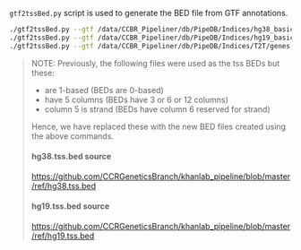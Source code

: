 `gtf2tssBed.py` script is used to generate the BED file from GTF annotations.
```bash
./gtf2tssBed.py --gtf /data/CCBR_Pipeliner/db/PipeDB/Indices/hg38_basic/genes.gtf --bed hg38.tss.bed
./gtf2tssBed.py --gtf /data/CCBR_Pipeliner/db/PipeDB/Indices/hg19_basic/genes.gtf --bed hg19.tss.bed
./gtf2tssBed.py --gtf /data/CCBR_Pipeliner/db/PipeDB/Indices/T2T/genes.gtf --bed T2T.tss.bed
```
> NOTE: Previously, the following files were used as the tss BEDs but these:
> * are 1-based (BEDs are 0-based)
> * have 5 columns (BEDs have 3 or 6 or 12 columns)
> * column 5 is strand (BEDs have column 6 reserved for strand)
> 
>  Hence, we have replaced these with the new BED files created using the above commands.
> #### hg38.tss.bed source
> https://github.com/CCRGeneticsBranch/khanlab_pipeline/blob/master/ref/hg38.tss.bed
> #### hg19.tss.bed source
> https://github.com/CCRGeneticsBranch/khanlab_pipeline/blob/master/ref/hg19.tss.bed
